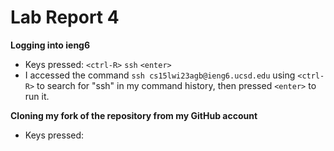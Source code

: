# Lab Report 4

**Logging into ieng6**
* Keys pressed: `<ctrl-R>` `ssh` `<enter>`
* I accessed the command `ssh cs15lwi23agb@ieng6.ucsd.edu` using `<ctrl-R>` to search for "ssh" in my command history, then pressed `<enter>` to run it.

**Cloning my fork of the repository from my GitHub account**
* Keys pressed: 
